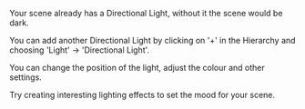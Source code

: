 Your scene already has a Directional Light, without it the scene would be dark. 

You can add another Directional Light by clicking on '+' in the Hierarchy and choosing 'Light' -> 'Directional Light'. 

You can change the position of the light, adjust the colour and other settings. 

Try creating interesting lighting effects to set the mood for your scene. 

